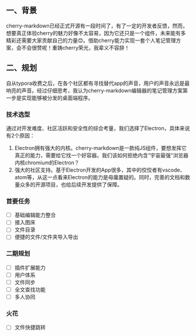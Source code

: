 ## 一、背景
cherry-markdown已经正式开源有一段时间了，有了一定的开发者反馈，然而，想要真正体验cherry的魅力好像不太容易，因为它还只是一个组件，未来能有多精彩还需要大家贡献自己的力量😊。借助cherry能力实现一套个人笔记管理方案，会不会很赞呢！重铸cherry荣光，我辈义不容辞！

## 二、规划
自从typora收费之后，在各个社区都有寻找替代app的声音，用户的声音永远是最响亮的声音。经过仔细思考，我认为cherry-markdown编辑器的笔记管理方案第一步是实现能够被分发的桌面端程序。
### 技术选型
通过对开发难度、社区活跃和安全性的综合考量，我们选择了Electron，具体来说有2个原因：
1. Electron拥有强大的内核。cherry-markdown是一款纯JS组件，要想发挥它真正的能力，需要给它找一个好容器。我们该如何拒绝内含“宇宙最强“浏览器内核chromium的Electron？
2. 强大的社区支持。基于Electron开发的App很多，其中的佼佼者有vscode、atom等，从这一点看来Electron的能力是毋庸置疑的。同时，完善的文档和数量众多的开源项目，也给后续开发提供了保障。

### 首要任务

- [ ] 基础编辑能力整合
- [ ] 接入图床
- [ ] 文件目录
- [ ] 便捷的文件/文件夹导入导出

### 二期规划

- [ ] 插件扩展能力
- [ ] 用户体系
- [ ] 文件同步
- [ ] 全文查找功能
- [ ] 多人协同

### 火花

- [ ] 文件快捷跳转